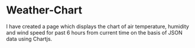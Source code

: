 # Weather-Chart
I have created a page which displays the chart of air temperature, humidity and wind speed for past 6 hours from current time on the basis of JSON data using Chartjs.
